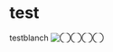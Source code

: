 # test
testblanch
![◯◯◯◯](http://drive.google.com/uc?export=view&id=1ixBneTZH6DKW4-_Btm885_KCRj3VHL6J)
